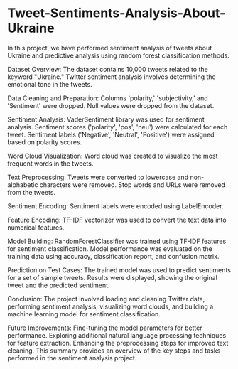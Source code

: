 # Tweet-Sentiments-Analysis-About-Ukraine
In this project, we have performed sentiment analysis of tweets about Ukraine and predictive analysis using random forest classification methods.

Dataset Overview:
The dataset contains 10,000 tweets related to the keyword "Ukraine."
Twitter sentiment analysis involves determining the emotional tone in the tweets.

Data Cleaning and Preparation:
Columns 'polarity,' 'subjectivity,' and 'Sentiment' were dropped.
Null values were dropped from the dataset.

Sentiment Analysis:
VaderSentiment library was used for sentiment analysis.
Sentiment scores ('polarity', 'pos', 'neu') were calculated for each tweet.
Sentiment labels ('Negative', 'Neutral', 'Positive') were assigned based on polarity scores.

Word Cloud Visualization:
Word cloud was created to visualize the most frequent words in the tweets.

Text Preprocessing:
Tweets were converted to lowercase and non-alphabetic characters were removed.
Stop words and URLs were removed from the tweets.

Sentiment Encoding:
Sentiment labels were encoded using LabelEncoder.

Feature Encoding:
TF-IDF vectorizer was used to convert the text data into numerical features.

Model Building:
RandomForestClassifier was trained using TF-IDF features for sentiment classification.
Model performance was evaluated on the training data using accuracy, classification report, and confusion matrix.

Prediction on Test Cases:
The trained model was used to predict sentiments for a set of sample tweets.
Results were displayed, showing the original tweet and the predicted sentiment.

Conclusion:
The project involved loading and cleaning Twitter data, performing sentiment analysis, visualizing word clouds, and building a machine learning model for sentiment classification.

Future Improvements:
Fine-tuning the model parameters for better performance.
Exploring additional natural language processing techniques for feature extraction.
Enhancing the preprocessing steps for improved text cleaning.
This summary provides an overview of the key steps and tasks performed in the sentiment analysis project.

